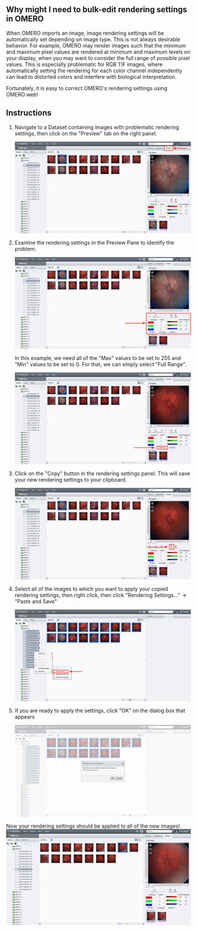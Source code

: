 ## Why might I need to bulk-edit rendering settings in OMERO

When OMERO imports an image, image rendering settings will be automatically set depending on image type. This is not always desirable behavior. For example, OMERO may render images such that the minimum and maximum pixel values are rendered at minimum and maximum levels on your display, when you may want to consider the full range of possible pixel values. This is especially problematic for RGB TIF images, where automatically setting the rendering for each color channel independently can lead to distorted colors and interfere with biological interpretation.

Fortunately, it is easy to correct OMERO's rendering settings using OMERO.web!

## Instructions

1. Navigate to a Dataset containing images with problematic rendering settings, then click on the "Preview" tab on the right panel.

    ![](https://github.com/TheJacksonLaboratory/imaging-applications-documentation/blob/main/omero/images/omero_render_1.png?raw=true)

2. Examine the rendering settings in the Preview Pane to identify the problem.

    ![](https://github.com/TheJacksonLaboratory/imaging-applications-documentation/blob/main/omero/images/omero_render_2.png?raw=true)

    In this example, we need all of the "Max" values to be set to 255 and "Min" values to be set to 0. For that, we can simply select "Full Range".

    ![](https://github.com/TheJacksonLaboratory/imaging-applications-documentation/blob/main/omero/images/omero_render_3.png?raw=true)
 
3. Click on the "Copy" button in the rendering settings panel. This will save your new rendering settings to your clipboard.

    ![](https://github.com/TheJacksonLaboratory/imaging-applications-documentation/blob/main/omero/images/omero_render_4.png?raw=true)

4. Select all of the images to which you want to apply your copied rendering settings, then right click, then click "Rendering Settings..." -> "Paste and Save"

    ![](https://github.com/TheJacksonLaboratory/imaging-applications-documentation/blob/main/omero/images/omero_render_5.png?raw=true)

5. If you are ready to apply the settings, click "OK" on the dialog box that appears

    ![](https://github.com/TheJacksonLaboratory/imaging-applications-documentation/blob/main/omero/images/omero_render_6.png?raw=true)

Now your rendering settings should be applied to all of the new images!
![](https://github.com/TheJacksonLaboratory/imaging-applications-documentation/blob/main/omero/images/omero_render_7.png?raw=true)
